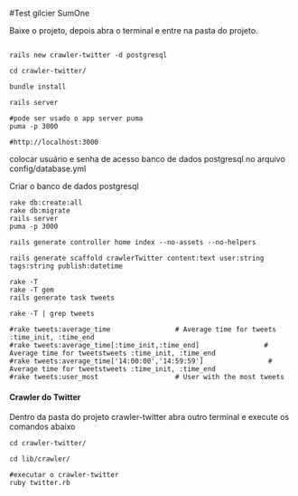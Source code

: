 #Test gilcier SumOne

Baixe o projeto, depois abra o terminal e entre na pasta do projeto.

```shell

rails new crawler-twitter -d postgresql

cd crawler-twitter/

bundle install

rails server

#pode ser usado o app server puma
puma -p 3000

#http://localhost:3000

```
colocar usuário e senha de acesso banco de dados postgresql no arquivo config/database.yml

Criar o banco de dados postgresql

```shell
rake db:create:all
rake db:migrate
rails server
puma -p 3000

rails generate controller home index --no-assets --no-helpers

rails generate scaffold crawlerTwitter content:text user:string tags:string publish:datetime

rake -T
rake -T gem
rails generate task tweets

rake -T | grep tweets

#rake tweets:average_time                # Average time for tweets :time_init, :time_end
#rake tweets:average_time[:time_init,:time_end]                # Average time for tweetstweets :time_init, :time_end
#rake tweets:average_time['14:00:00','14:59:59']                # Average time for tweetstweets :time_init, :time_end 
#rake tweets:user_most                   # User with the most tweets

```
#### Crawler do Twitter

Dentro da pasta do projeto crawler-twitter abra outro terminal e execute os comandos abaixo

```shell
cd crawler-twitter/

cd lib/crawler/

#executar o crawler-twitter
ruby twitter.rb

```